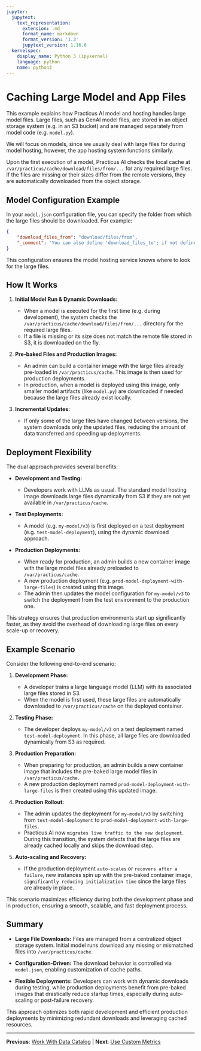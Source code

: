 ```yaml
---
jupyter:
  jupytext:
    text_representation:
      extension: .md
      format_name: markdown
      format_version: '1.3'
      jupytext_version: 1.16.6
  kernelspec:
    display_name: Python 3 (ipykernel)
    language: python
    name: python3
---
```


# Caching Large Model and App Files

This example explains how Practicus AI model and hosting handles large model files. Large files, such as GenAI model files, are stored in an object storage system (e.g. in an S3 bucket) and are managed separately from model code (e.g. `model.py`).

We will focus on models, since we usually deal with large files for during model hosting, however, the app hosting system functions similarly.

Upon the first execution of a model, Practicus AI checks the local cache at `/var/practicus/cache/download/files/from/...` for any required large files. If the files are missing or their sizes differ from the remote versions, they are automatically downloaded from the object storage.

## Model Configuration Example

In your `model.json` configuration file, you can specify the folder from which the large files should be downloaded. For example:

```json
{
    "download_files_from": "download/files/from",
    "_comment": "You can also define 'download_files_to'; if not defined, /var/practicus/cache is used as the default target."
}
```

This configuration ensures the model hosting service knows where to look for the large files.

## How It Works

1. **Initial Model Run & Dynamic Downloads:**
   - When a model is executed for the first time (e.g. during development), the system checks the `/var/practicus/cache/download/files/from/...` directory for the required large files.
   - If a file is missing or its size does not match the remote file stored in S3, it is downloaded on the fly.

2. **Pre-baked Files and Production Images:**
   - An admin can build a container image with the large files already pre-loaded in `/var/practicus/cache`. This image is then used for production deployments.
   - In production, when a model is deployed using this image, only smaller model artifacts (like `model.py`) are downloaded if needed because the large files already exist locally.

3. **Incremental Updates:**
   - If only some of the large files have changed between versions, the system downloads only the updated files, reducing the amount of data transferred and speeding up deployments.
     
## Deployment Flexibility

The dual approach provides several benefits:

- **Development and Testing:**
  - Developers work with LLMs as usual. The standard model hosting image downloads large files dynamically from S3 if they are not yet available in `/var/practicus/cache`.

- **Test Deployments:**
  - A model (e.g. `my-model/v3`) is first deployed on a test deployment (e.g. `test-model-deployment`), using the dynamic download approach.

- **Production Deployments:**
  - When ready for production, an admin builds a new container image with the large model files already preloaded to `/var/practicus/cache`.
  - A new production deployment (e.g. `prod-model-deployment-with-large-files`) is created using this image.
  - The admin then updates the model configuration for `my-model/v3` to switch the deployment from the test environment to the production one.

This strategy ensures that production environments start up significantly faster, as they avoid the overhead of downloading large files on every scale-up or recovery.

## Example Scenario

Consider the following end-to-end scenario:

1. **Development Phase:**
   - A developer trains a large language model (LLM) with its associated large files stored in S3.
   - When the model is first used, these large files are automatically downloaded to `/var/practicus/cache` on the deployed container.

2. **Testing Phase:**
   - The developer deploys `my-model/v3` on a test deployment named `test-model-deployment`. In this phase, all large files are downloaded dynamically from S3 as required.

3. **Production Preparation:**
   - When preparing for production, an admin builds a new container image that includes the pre-baked large model files in `/var/practicus/cache`.
   - A new production deployment named `prod-model-deployment-with-large-files` is then created using this updated image.

4. **Production Rollout:**
   - The admin updates the deployment for `my-model/v3` by switching from `test-model-deployment` to `prod-model-deployment-with-large-files`.
   - Practicus AI now `migrates live traffic to the new deployment`. During this transition, the system detects that the large files are already cached locally and skips the download step.

5. **Auto-scaling and Recovery:**
   - If the production deployment `auto-scales` or `recovers after a failure`, new instances spin up with the pre-baked container image, `significantly reducing initialization time` since the large files are already in place.

This scenario maximizes efficiency during both the development phase and in production, ensuring a smooth, scalable, and fast deployment process.

## Summary

- **Large File Downloads:** Files are managed from a centralized object storage system. Initial model runs download any missing or mismatched files into `/var/practicus/cache`.

- **Configuration-Driven:** The download behavior is controlled via `model.json`, enabling customization of cache paths.

- **Flexible Deployments:** Developers can work with dynamic downloads during testing, while production deployments benefit from pre-baked images that drastically reduce startup times, especially during auto-scaling or post-failure recovery.

This approach optimizes both rapid development and efficient production deployments by minimizing redundant downloads and leveraging cached resources.


---

**Previous**: [Work With Data Catalog](work-with-data-catalog.md) | **Next**: [Use Custom Metrics](use-custom-metrics.md)
